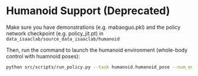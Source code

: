 
# Humanoid Support  (Deprecated)
Make sure you have demonstrations (e.g. mabaoguo.pkl) and the policy network checkpoint (e.g. policy_jit.pt) in `data_isaaclab/source_data_isaaclab/humanoid`

Then, run the command to launch the humanoid environment (whole-body control with huamnoid poses):
```bash
python src/scripts/run_policy.py --task humanoid.humanoid_pose --num_envs 4
```
